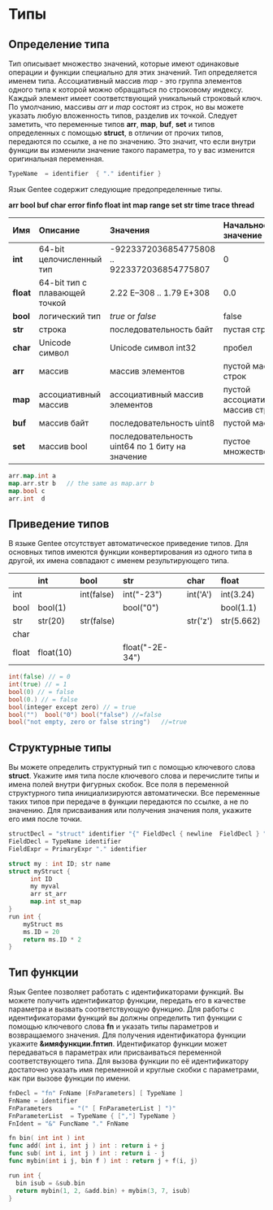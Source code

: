 # Типы

## Определение типа

Тип описывает множество значений, которые имеют одинаковые операции и функции специально для этих значений. Тип определяется именем типа. Ассоциативный массив _map_ - это группа элементов одного типа к которой можно обращаться по строковому индексу. Каждый элемент имеет соответствующий уникальный строковый ключ. По умолчанию, массивы _arr_ и _map_ состоят из строк, но вы можете указать любую вложенность типов, разделив их точкой. Следует заметить, что переменные типов **arr**, **map**, **buf**, **set** и типов определенных с помощью **struct**, в отличии от прочих типов, передаются по ссылке, а не по значению. Это значит, что если внутри функции вы изменили значение такого параметра, то у вас изменится оригинальная переменная.

```go
TypeName  = identifier  { "." identifier }
```

Язык Gentee содержит следующие предопределенные типы.

**arr bool buf char error finfo float int map range set str time trace thread**

| Имя | Описание | Значения | Начальное значение |
| :--- | :--- | :--- | :--- |
| **int** | 64-bit целочисленный тип | -9223372036854775808 .. 9223372036854775807 | 0 |
| **float** | 64-bit тип с плавающей точкой | 2.22 E–308 ..    1.79 E+308 | 0.0 |
| **bool** | логический тип | _true_ or _false_ | false |
| **str** | строка | последовательность байт | пустая строка |
| **char** | Unicode символ | Unicode символ int32 | пробел |
| **arr** | массив | массив элементов | пустой массив строк |
| **map** | ассоциативный массив | ассоциативный массив элементов | пустой ассоциативный массив строк |
| **buf** | массив байт | последовательность uint8 | пустой массив |
| **set** | массив bool | последовательность uint64 по 1 биту на значение | пустоe множество |

```go
arr.map.int a
map.arr.str b   // the same as map.arr b
map.bool c
arr.int  d
```

## Приведение типов

В языке Gentee отсутствует автоматическое приведение типов. Для основных типов имеются функции конвертирования из одного типа в другой, их имена совпадают с именем результирующего типа.

|  | int | bool | str | char | float |
| :--- | :--- | :--- | :--- | :--- | :--- |
| int |  | int\(false\) | int\("-23"\) | int\('A'\) | int\(3.24\) |
| bool | bool\(1\) |  | bool\("0"\) |  | bool\(1.1\) |
| str | str\(20\) | str\(false\) |  | str\('z'\) | str\(5.662\) |
| char |  |  |  |  |  |
| float | float\(10\) |  | float\("-2E-34"\) |  |  |

```go
int(false) // = 0           
int(true) // = 1    
bool(0) // = false  
bool(0.) // = false
bool(integer except zero) // = true    
bool("")  bool("0") bool("false") //=false
bool("not empty, zero or false string")   //=true
```

## Структурные типы

Вы можете определить структурный тип с помощью ключевого слова **struct**. Укажите имя типа после ключевого слова и перечислите типы и имена полей внутри фигурных скобок. Все поля в переменной структурного типа инициализируются автоматически. Все переменные таких типов при передаче в функции передаются по ссылке, а не по значению. Для присваивания или получения значения поля, укажите его имя после точки.

```go
structDecl = "struct" identifier "{" FieldDecl { newline  FieldDecl } "}"
FieldDecl = TypeName identifier
FieldExpr = PrimaryExpr "." identifier
```

```go
struct my : int ID; str name
struct myStruct {
      int ID
      my myval
      arr st_arr
      map.int st_map
}
run int {
    myStruct ms
    ms.ID = 20
    return ms.ID * 2
}
```

## Тип функции

Язык Gentee позволяет работать с идентификаторами функций. Вы можете получить идентификатор функции, передать его в качестве параметра и вызвать соответствующую функцию. Для работы с идентификаторами функций вы должны определить тип функции с помощью ключевого слова **fn** и указать типы параметров и возвращаемого значения. Для получения идентификатора функции укажите **&имяфункции.fnтип**. Идентификатор функции может передаваться в параметрах или присваиваться переменной соответствующего типа. Для вызова функции по её идентификатору достаточно указать имя переменной и круглые скобки с параметрами, как при вызове функции по имени.

```go
fnDecl = "fn" FnName [FnParameters] [ TypeName ]
FnName = identifier
FnParameters     = "(" [ FnParameterList ] ")"
FnParameterList  = TypeName { [","] TypeName }
FnIdent = "&" FuncName "." FnName
```

```go
fn bin( int int ) int
func add( int i, int j ) int : return i + j
func sub( int i, int j ) int : return i - j
func mybin(int i j, bin f ) int : return j + f(i, j)

run int {
  bin isub = &sub.bin
  return mybin(1, 2, &add.bin) + mybin(3, 7, isub)
}
```

